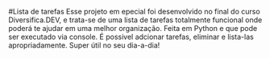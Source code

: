 #Lista de tarefas
Esse projeto em epecial foi desenvolvido no final do curso Diversifica.DEV, e trata-se de uma lista de tarefas totalmente funcional onde poderá te ajudar em uma melhor organização. Feita em Python e que 
pode ser executado via console. É possivel adcionar tarefas, eliminar e lista-las apropriadamente. Super útil no seu dia-a-dia!
